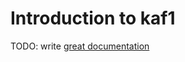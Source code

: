 # Introduction to kaf1

TODO: write [great documentation](http://jacobian.org/writing/what-to-write/)
